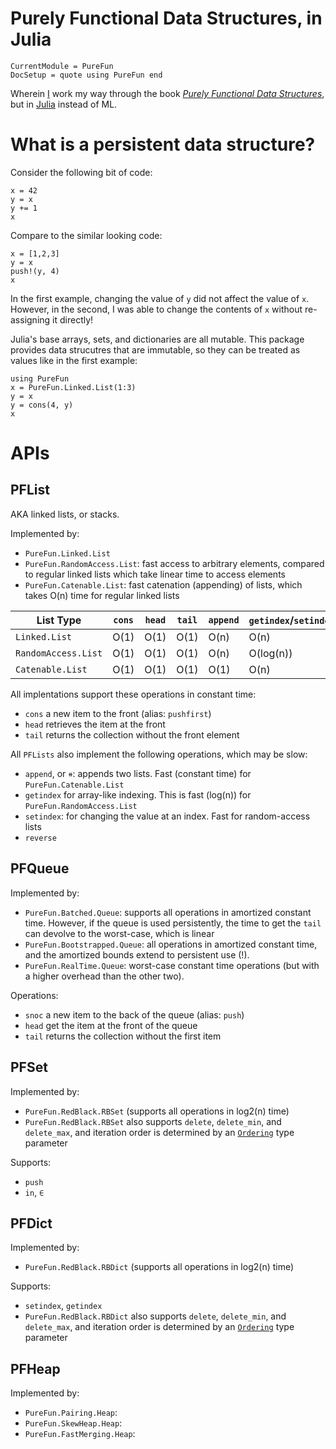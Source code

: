 # Purely Functional Data Structures, in Julia

```@meta
CurrentModule = PureFun
DocSetup = quote using PureFun end
```

Wherein [I](https://tarakc02.github.io/) work my way through the book [*Purely
Functional Data
Structures*](https://www.goodreads.com/book/show/594288.Purely_Functional_Data_Structures),
but in [Julia](https://docs.julialang.org/en/v1/) instead of ML.

# What is a persistent data structure?

Consider the following bit of code:

```@repl
x = 42
y = x
y += 1
x
```

Compare to the similar looking code:

```@repl
x = [1,2,3]
y = x
push!(y, 4)
x
```

In the first example, changing the value of `y` did not affect the value of
`x`. However, in the second, I was able to change the contents of `x` without
re-assigning it directly!

Julia's base arrays, sets, and dictionaries are all mutable. This package
provides data strucutres that are immutable, so they can be treated as values
like in the first example:

```@repl
using PureFun
x = PureFun.Linked.List(1:3)
y = x
y = cons(4, y)
x
```

# APIs

## PFList

AKA linked lists, or stacks.

Implemented by:

- `PureFun.Linked.List`
- `PureFun.RandomAccess.List`: fast access to arbitrary elements, compared to
  regular linked lists which take linear time to access elements
- `PureFun.Catenable.List`: fast catenation (appending) of lists, which takes
  O(n) time for regular linked lists

|List Type|`cons`|`head`|`tail`|`append`|`getindex`/`setindex`|`reverse`|
--- | --- | --- | --- | --- | --- | --- |
|`Linked.List`|O(1)|O(1)|O(1)|O(n)|O(n)|O(n)|
|`RandomAccess.List`|O(1)|O(1)|O(1)|O(n)|O(log(n))|O(n)|
|`Catenable.List`|O(1)|O(1)|O(1)|O(1)|O(n)|O(n)|

All implentations support these operations in constant time:

- `cons` a new item to the front (alias: `pushfirst`)
- `head` retrieves the item at the front
- `tail` returns the collection without the front element

All `PFLists` also implement the following operations, which may be slow:

- `append`, or `⧺`: appends two lists. Fast (constant time) for
  `PureFun.Catenable.List`
- `getindex` for array-like indexing. This is fast (log(n)) for
  `PureFun.RandomAccess.List`
- `setindex`: for changing the value at an index. Fast for random-access lists
- `reverse`

## PFQueue

Implemented by:

- `PureFun.Batched.Queue`: supports all operations in amortized constant time.
  However, if the queue is used persistently, the time to get the `tail` can
  devolve to the worst-case, which is linear
- `PureFun.Bootstrapped.Queue`: all operations in amortized constant time, and
  the amortized bounds extend to persistent use (!).
- `PureFun.RealTime.Queue`: worst-case constant time operations (but with a
  higher overhead than the other two).

Operations:

- `snoc` a new item to the back of the queue (alias: `push`)
- `head` get the item at the front of the queue
- `tail` returns the collection without the first item

## PFSet

Implemented by:

- `PureFun.RedBlack.RBSet` (supports all operations in log2(n) time)
- `PureFun.RedBlack.RBSet` also supports `delete`, `delete_min`, and
  `delete_max`, and iteration order is determined by an
  [`Ordering`](https://docs.julialang.org/en/v1/base/sort/#Alternate-orderings)
  type parameter

Supports:

- `push`
- `in`, `∈`

## PFDict

Implemented by:

- `PureFun.RedBlack.RBDict` (supports all operations in log2(n) time)

Supports:

- `setindex`, `getindex`
- `PureFun.RedBlack.RBDict` also supports `delete`, `delete_min`, and
  `delete_max`, and iteration order is determined by an
  [`Ordering`](https://docs.julialang.org/en/v1/base/sort/#Alternate-orderings)
  type parameter

## PFHeap

Implemented by:

- `PureFun.Pairing.Heap`: 
- `PureFun.SkewHeap.Heap`: 
- `PureFun.FastMerging.Heap`:
